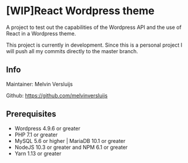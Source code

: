 # [WIP]React Wordpress theme

A project to test out the capabilities of the Wordpress API
and the use of React in a Wordpress theme.

This project is currently in development. Since this is a personal project I will push all my commits directly to the master branch.

## Info

Maintainer: Melvin Versluijs

Github: <https://github.com/melvinversluijs>

## Prerequisites

- Wordpress 4.9.6 or greater
- PHP 7.1 or greater
- MySQL 5.6 or higher | MariaDB 10.1 or greater
- NodeJS 10.3 or greater and NPM 6.1 or greater
- Yarn 1.13 or greater
